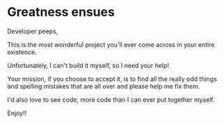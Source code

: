 # Greatness ensues

Developer peeps,

This is the most wonderful project you'll ever come across in your entire existence.

Unfortunately, I can't build it myself, so I need your help!

Your mission, if you choose to accept it, is to find all the really odd things and spelling mistakes that are all over and please help me fix them.

I'd also love to see code, more code than I can ever put together myself.
 
Enjoy!!
